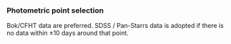 ### Photometric point selection

Bok/CFHT data are preferred. SDSS / Pan-Starrs data is adopted if there is no data within  $\pm10$ days around that point.
